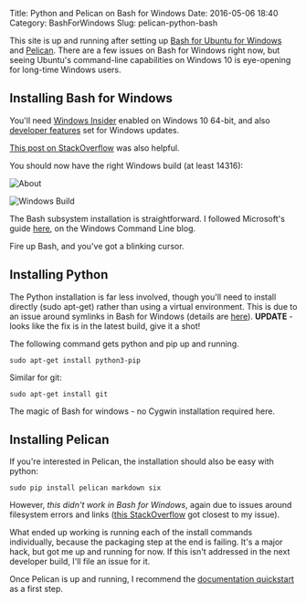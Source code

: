 Title: Python and Pelican on Bash for Windows
Date: 2016-05-06 18:40
Category: BashForWindows
Slug: pelican-python-bash

This site is up and running after setting up [Bash for Ubuntu for Windows](https://msdn.microsoft.com/en-us/commandline/wsl/about) and [Pelican](http://blog.getpelican.com/).  There are a few issues on Bash for Windows right now, but seeing Ubuntu's command-line capabilities on Windows 10 is eye-opening for long-time Windows users.

## Installing Bash for Windows

You'll need [Windows Insider](https://insider.windows.com/) enabled on Windows 10 64-bit, and also [developer features](https://msdn.microsoft.com/en-us/windows/uwp/get-started/enable-your-device-for-development) set for Windows updates.

[This post on StackOverflow](http://stackoverflow.com/questions/36352627/how-to-enable-bash-in-windows-10-developer-preview) was also helpful.

You should now have the right Windows build (at least 14316):

![About]({filename}/images/2016-05-06/about.png)

![Windows Build]({filename}/images/2016-05-06/build.png)

The Bash subsystem installation is straightforward.  I followed Microsoft's guide [here](https://blogs.msdn.microsoft.com/commandline/2016/04/06/bash-on-ubuntu-on-windows-download-now-3/), on the Windows Command Line blog.

Fire up Bash, and you've got a blinking cursor.

## Installing Python

The Python installation is far less involved, though you'll need to install directly (sudo apt-get) rather than using a virtual environment.  This is due to an issue around symlinks in Bash for Windows (details are [here](https://github.com/Microsoft/BashOnWindows/issues/201)).  **UPDATE** - looks like the fix is in the latest build, give it a shot!


The following command gets python and pip up and running.

```
sudo apt-get install python3-pip
```

Similar for git:

```
sudo apt-get install git
```

The magic of Bash for windows - no Cygwin installation required here.

## Installing Pelican

If you're interested in Pelican, the installation should also be easy with python:

```
sudo pip install pelican markdown six
```

However, *this didn't work in Bash for Windows*, again due to issues around filesystem errors and links ([this StackOverflow](http://stackoverflow.com/questions/36842969/python-3-pip-packages-install-on-ubuntu-on-windows-failing-with-errno-22) got closest to my issue).

What ended up working is running each of the install commands individually, because the packaging step at the end is failing.  It's a major hack, but got me up and running for now.  If this isn't addressed in the next developer build, I'll file an issue for it.

Once Pelican is up and running, I recommend the [documentation quickstart](http://docs.getpelican.com/en/latest/quickstart.html) as a first step.
